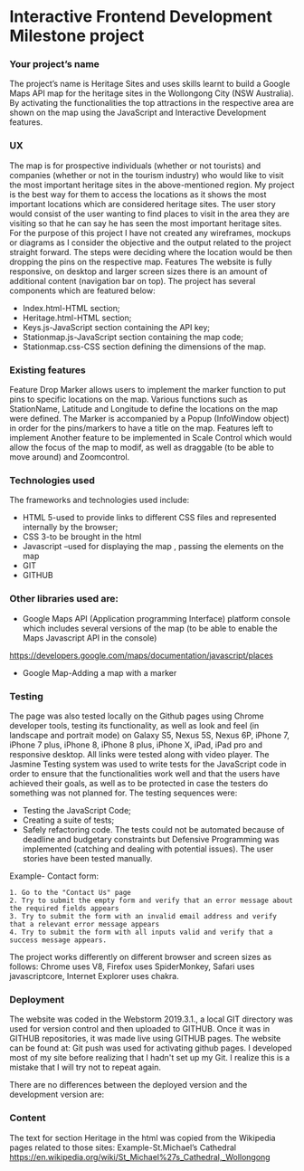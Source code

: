 # Interactive Frontend Development Milestone project

### Your project’s name
The project’s name is Heritage Sites and uses skills learnt to build a Google Maps API map for the heritage sites in the Wollongong City (NSW Australia).  By activating the functionalities the top attractions in the respective area are shown on the map using the JavaScript and Interactive Development features.
### UX
The map is for prospective individuals (whether or not tourists) and companies (whether or not in the tourism industry) who would like to visit the most important heritage sites in the above-mentioned region. My project is the best way for them to access the locations as it shows the most important locations which are considered heritage sites. The user story would consist of the user wanting to find places to visit in the area they are visiting so that he can say he has seen the most important heritage sites.  For the purpose of this project I have not created any wireframes, mockups or diagrams as I consider the objective and the output related to the project straight forward.
The steps were deciding where the location would be then dropping the pins on the respective map.
Features
The website is fully responsive, on desktop and larger screen sizes there is an amount of additional content (navigation bar on top).
The project has several components which are featured below:
-	Index.html-HTML section;
-	Heritage.html-HTML section;
-	Keys.js-JavaScript section containing the API key;
-	Stationmap.js-JavaScript section containing the map code;
-	Stationmap.css-CSS section defining the dimensions of the map.
### Existing features
Feature Drop Marker allows users to implement the marker function to put pins to specific locations on the map.
Various functions such as StationName, Latitude and Longitude to define the locations on the map were defined.
The Marker is accompanied by a Popup (InfoWindow object) in order for the pins/markers to have a title on the map.
Features left to implement
Another feature to be implemented in Scale Control which would allow the focus of the map to modif, as well as draggable (to be able to move around) and Zoomcontrol.
### Technologies used
The frameworks and technologies used include: 
-	HTML 5-used to provide links to different CSS files and represented internally by the browser;
-	CSS 3-to be brought in the html
-	Javascript –used for displaying the map , passing the elements on the map
-	GIT
-	GITHUB



### Other libraries used are: 
-	Google Maps API (Application programming Interface) platform console which includes several versions of the map (to be able to enable the Maps Javascript API in the console)

https://developers.google.com/maps/documentation/javascript/places

-	Google Map-Adding a map with a marker 
### Testing
The page was also tested locally on the Github pages using Chrome developer tools, testing its functionality, as well as look and feel (in landscape and portrait mode) on Galaxy S5, Nexus 5S, Nexus 6P, iPhone 7, iPhone 7 plus, iPhone 8, iPhone 8 plus, iPhone X, iPad, iPad pro and responsive desktop. All links were tested along with video player. 
The Jasmine Testing system was used to write tests for the JavaScript code in order to ensure that the functionalities work well and that the users have achieved their goals, as well as to be protected in case the testers do something was not planned for.
The testing sequences were:
- Testing the JavaScript Code;
- Creating a suite of tests;
- Safely refactoring code.
The tests could not be automated because of deadline and budgetary constraints but Defensive Programming was implemented (catching and dealing with potential issues).
The user stories have been tested manually.

Example- Contact form:

    1. Go to the "Contact Us" page
    2. Try to submit the empty form and verify that an error message about the required fields appears
    3. Try to submit the form with an invalid email address and verify that a relevant error message appears
    4. Try to submit the form with all inputs valid and verify that a success message appears.
The project works differently on different browser and screen sizes as follows: Chrome uses V8, Firefox uses SpiderMonkey, Safari uses javascriptcore, Internet Explorer uses chakra.

### Deployment
The website was coded in the Webstorm 2019.3.1., a local GIT directory was used for version control and then uploaded to GITHUB. Once it was in GITHUB repositories, it was made live using GITHUB pages. The website can be found at: 
Git push was used for activating github pages. 
I developed most of my site before realizing that I hadn't set up my Git. I realize this is a mistake that I will try not to repeat again.

There are no differences between the deployed version and the development version are:

### Content
The text for section Heritage in the html was copied from the Wikipedia pages related to those sites:
Example-St.Michael’s Cathedral
https://en.wikipedia.org/wiki/St_Michael%27s_Cathedral,_Wollongong

